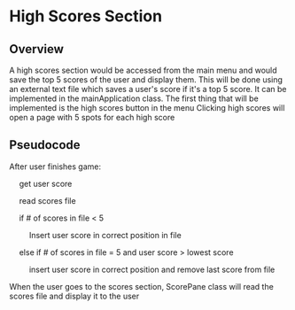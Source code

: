 # High Scores Section
## Overview
A high scores section would be accessed from the main menu and would save the top 5 scores of the user and display them.
This will be done using an external text file which saves a user's score if it's a top 5 score.
It can be implemented in the mainApplication class. 
The first thing that will be implemented is the high scores button in the menu 
Clicking high scores will open a page with 5 spots for each high score

## Pseudocode
After user finishes game:

&emsp; get user score

&emsp; read scores file
  
&emsp; if # of scores in file < 5
  
&emsp; &emsp; Insert user score in correct position in file
    
&emsp; else if # of scores in file = 5 and user score > lowest score
  
&emsp; &emsp; insert user score in correct position and remove last score from file

When the user goes to the scores section, ScorePane class will read the scores file and display it to the user
